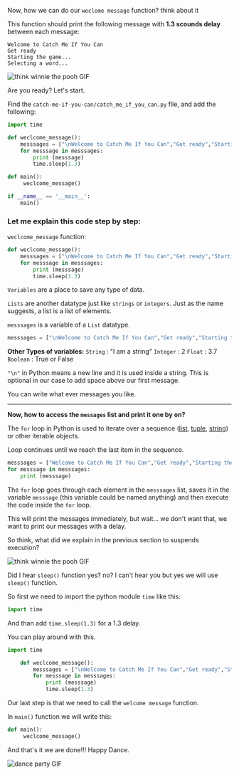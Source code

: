 ﻿

Now, how we can do our `weclome message` function? think about it

This function should print the following message with **1.3 scounds delay** between each message:

    Welcome to Catch Me If You Can
    Get ready
    Starting the game...
    Selecting a word...
    
![think winnie the pooh GIF](https://media1.giphy.com/media/mRh4cLIYhrs9G/giphy.gif?cid=ecf05e477ebb61a6d20c10df7197015310f6adea5c26691d&rid=giphy.gif)

Are you ready? Let's start.

Find the `catch-me-if-you-can/catch_me_if_you_can.py` file, and add the following:

```python
import time

def weclcome_message():
    messsages = ["\nWelcome to Catch Me If You Can","Get ready","Starting the game...","Selecting a word..."]
    for messsage in messsages:
        print (messsage)
        time.sleep(1.3)

def main():
     weclcome_message()

if __name__ == '__main__':
    main()
```



### Let me explain this code step by step:

`weclcome_message` function:

```python
def weclcome_message():
    messsages = ["\nWelcome to Catch Me If You Can","Get ready","Starting the game...","Selecting a word..."]
    for messsage in messsages:
        print (messsage)
        time.sleep(1.3)
```


`Variables` are a place to save any type of data.

 `Lists` are another datatype just like `strings` or `integers`. Just as the name suggests, a list is a list of elements.

`messsages` is a variable of a `List` datatype.

```python
messsages = ["\nWelcome to Catch Me If You Can","Get ready","Starting the game...","Selecting a word..."]
```


**Other Types of variables:**
`String`  : "I am a string"
`Integer`  : 2
`Float`  : 3.7
`Boolean`  : True or False

`"\n"` in Python means a new line and it is used inside a string. This is optional in our case to add space above our first message.
    
You can write what ever messages you like.

-----
**Now, how to access the `messages` list and print it one by on?**

The `for` loop in Python is used to iterate over a sequence ([list](https://www.programiz.com/python-programming/list "Python list"), [tuple](https://www.programiz.com/python-programming/tuple "Python tuple"), [string](https://www.programiz.com/python-programming/string "Python string")) or other iterable objects.

Loop continues until we reach the last item in the sequence. 

```python
messsages = ["Welcome to Catch Me If You Can","Get ready","Starting the game...","Selecting a word..."]
for messsage in messsages:
    print (messsage)
```



The `for` loop goes through each element in the `messsages` list, saves it in the variable `messsage` (this variable could be named anything) and then execute the code inside the `for` loop.


This will print the messages immediately, but wait... we don't want that, we want to print our messages with a delay.

So think, what did we explain in the previous section to suspends execution?

![think winnie the pooh GIF](https://media1.giphy.com/media/mRh4cLIYhrs9G/giphy.gif?cid=ecf05e477ebb61a6d20c10df7197015310f6adea5c26691d&rid=giphy.gif)

Did I hear `sleep()`  function yes? no? 
I can't hear you but yes we will use `sleep()`  function.

So first we need to import  the python module `time` like this:

```python
import time
```

    
And than add `time.sleep(1.3)` for a 1.3 delay.

You can play around with this.

```python
import time

    def weclcome_message():
        messsages = ["\nWelcome to Catch Me If You Can","Get ready","Starting the game...","Selecting a word..."]
        for messsage in messsages:
            print (messsage)
            time.sleep(1.3)
```


Our last step is that we need to call the `welcome message` function.

In `main()` function we will write this:

```python
def main():
     weclcome_message()
```


And that's it we are done!!! Happy Dance.

![dance party GIF](https://media3.giphy.com/media/zQLjk9d31jlMQ/200.webp?cid=ecf05e472c14286551df905fbe28db803386d8d62547a372&rid=200.webp)

